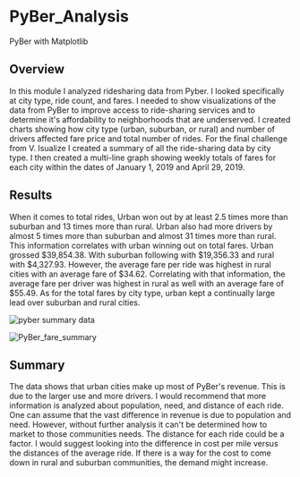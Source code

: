 # PyBer_Analysis
PyBer with Matplotlib

## Overview

In this module I analyzed ridesharing data from Pyber. I looked specifically at city type, ride count, and fares. I needed to show visualizations of the data from PyBer to improve access to ride-sharing services and to determine it's affordability to neighborhoods that are underserved. I created charts showing how city type (urban, suburban, or rural) and number of drivers affected fare price and total number of rides. For the final challenge from V. Isualize I created a summary of all the ride-sharing data by city type. I then created a multi-line graph showing weekly totals of fares for each city within the dates of January 1, 2019 and April 29, 2019.

## Results

When it comes to total rides, Urban won out by at least 2.5 times more than suburban and 13 times more than rural. Urban also had more drivers by almost 5 times more than suburban and almost 31 times more than rural. This information correlates with urban winning out on total fares. Urban grossed $39,854.38. With suburban following with $19,356.33 and rural with $4,327.93. However, the average fare per ride was highest in rural cities with an average fare of $34.62. Correlating with that information, the average fare per driver was highest in rural as well with an average fare of $55.49. As for the total fares by city type, urban kept a continually large lead over suburban and rural cities.

![pyber summary data](https://user-images.githubusercontent.com/81715217/120944682-6ba50580-c6fb-11eb-924e-5ac518421871.png)

![PyBer_fare_summary](https://user-images.githubusercontent.com/81715217/120945289-19b1af00-c6fe-11eb-8cbe-789be943b2a5.png)


## Summary

The data shows that urban cities make up most of PyBer's revenue. This is due to the larger use and more drivers. I would recommend that more information is analyzed about population, need, and distance of each ride. One can assume that the vast difference in revenue is due to population and need. However, without further analysis it can't be determined how to market to those communities needs. The distance for each ride could be a factor. I would suggest looking into the difference in cost per mile versus the distances of the average ride. If there is a way for the cost to come down in rural and suburban communities, the demand might increase.
